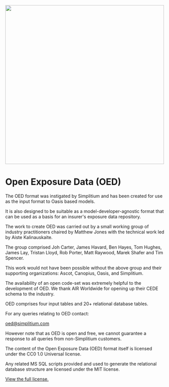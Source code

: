 <img src="https://www.simplitium.com/hubfs/logo/modex-by-simplitium.png?t=1538034253743" width=500></img>

# Open Exposure Data (OED)

The OED format was instigated by Simplitium and has been created for use as the input format to Oasis based models.                
                
It is also designed to be suitable as a model-developer-agnostic format that can be used as a basis for an insurer's exposure data repository.            
                
The work to create OED was carried out by a small working group of industry practitioners chaired by Matthew Jones with the technical work led by Aiste Kalinauskaite.            
                
The group comprised Joh Carter, James Havard, Ben Hayes, Tom Hughes, James Lay, Tristan Lloyd, Rob Porter, Matt Raywood, Marek Shafer and Tim Spencer.            
                
This work would not have been possible without the above group and their supporting organizations: Ascot, Canopius, Oasis, and Simplitium.    
                
The availability of an open code-set was extremely helpful to the development of OED. We thank AIR Worldwide for opening up their CEDE schema to the industry.   
                
OED comprises four input tables and 20+ relational database tables.           
                
For any queries relating to OED contact: 
                
oed@simplitium.com
                
However note that as OED is open and free, we cannot guarantee a response to all queries from non-Simplitium customers.         
                
The content of the Open Exposure Data (OED) format itself is licensed under the CC0 1.0 Universal license.             
                
Any related MS SQL scripts provided and used to generate the relational database structure are licensed under the MIT license.        

<a href="https://github.com/Simplitium/OED/blob/master/LICENSE.md">View the full license.</a>
